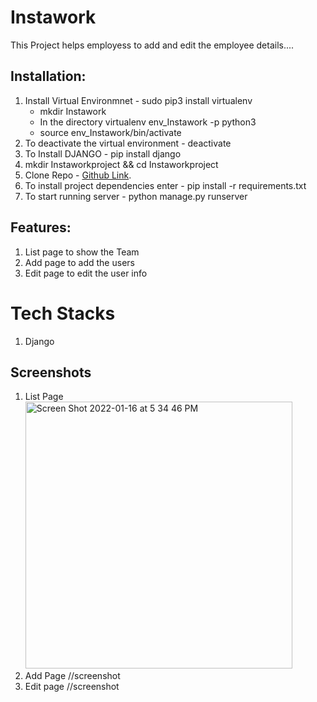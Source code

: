 # Instawork

This Project helps employess to add and edit the employee details....

## Installation:
1. Install Virtual Environmnet - sudo pip3 install virtualenv
    - mkdir Instawork
    - In the directory virtualenv env_Instawork -p python3 
    - source env_Instawork/bin/activate
2. To deactivate the virtual environment  - deactivate
3. To Install DJANGO -  pip install django
4. mkdir Instaworkproject && cd Instaworkproject
5. Clone Repo -  [Github Link](https://github.com/naveen4yalla/Instawork).
6. To install project dependencies enter  - pip install -r requirements.txt
7. To start running server - python manage.py runserver

## Features:
1) List page to show the Team
2) Add page to add the users 
3) Edit page to edit the user info 


# Tech Stacks
1.  Django

##  Screenshots
1. List Page <img width="427" alt="Screen Shot 2022-01-16 at 5 34 46 PM" src="https://user-images.githubusercontent.com/45757384/149688034-6e5b16da-467b-4aff-9270-c3311deaeb5a.png">
2. Add Page //screenshot
3. Edit page //screenshot
